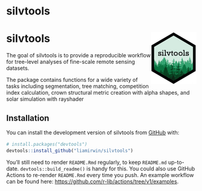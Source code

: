 
<!-- README.md is generated from README.Rmd. Please edit that file -->

# silvtools

<!-- badges: start -->

# silvtools <img src="man/figures/logo.png" align="right" height="138" />

<!-- badges: end -->

The goal of silvtools is to provide a reproducible workflow for
tree-level analyses of fine-scale remote sensing datasets.

The package contains functions for a wide variety of tasks including
segmentation, tree matching, competition index calculation, crown
structural metric creation with alpha shapes, and solar simulation with
rayshader

## Installation

You can install the development version of silvtools from
[GitHub](https://github.com/) with:

``` r
# install.packages("devtools")
devtools::install_github("liamirwin/silvtools")
```

You’ll still need to render `README.Rmd` regularly, to keep `README.md`
up-to-date. `devtools::build_readme()` is handy for this. You could also
use GitHub Actions to re-render `README.Rmd` every time you push. An
example workflow can be found here:
<https://github.com/r-lib/actions/tree/v1/examples>.
